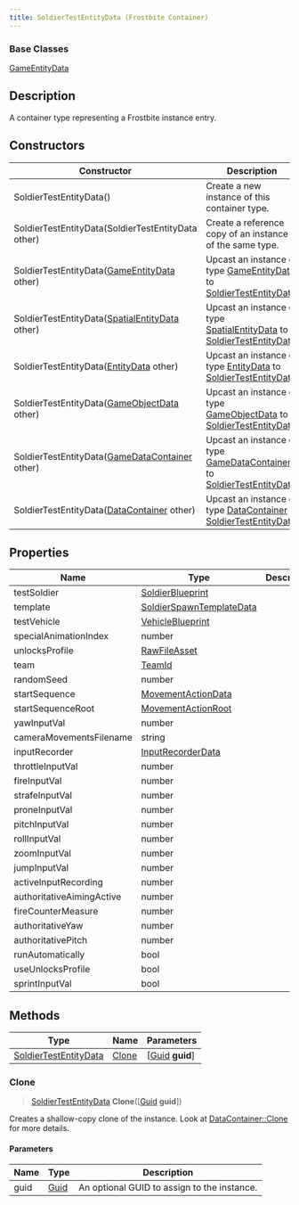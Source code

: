 ```yaml
---
title: SoldierTestEntityData (Frostbite Container)
---
```

### Base Classes

[GameEntityData](GameEntityData)

## Description

A container type representing a Frostbite instance entry.

## Constructors

| Constructor                                                                      | Description                                                                                                                       |
| -------------------------------------------------------------------------------- | --------------------------------------------------------------------------------------------------------------------------------- |
| SoldierTestEntityData()                                                          | Create a new instance of this container type.                                                                                     |
| SoldierTestEntityData(SoldierTestEntityData other)                               | Create a reference copy of an instance of the same type.                                                                          |
| SoldierTestEntityData([GameEntityData](GameEntityData) other)                    | Upcast an instance of type [GameEntityData](GameEntityData) to [SoldierTestEntityData](SoldierTestEntityData).                    |
| SoldierTestEntityData([SpatialEntityData](SpatialEntityData) other)              | Upcast an instance of type [SpatialEntityData](SpatialEntityData) to [SoldierTestEntityData](SoldierTestEntityData).              |
| SoldierTestEntityData([EntityData](EntityData) other)                            | Upcast an instance of type [EntityData](EntityData) to [SoldierTestEntityData](SoldierTestEntityData).                            |
| SoldierTestEntityData([GameObjectData](GameObjectData) other)                    | Upcast an instance of type [GameObjectData](GameObjectData) to [SoldierTestEntityData](SoldierTestEntityData).                    |
| SoldierTestEntityData([GameDataContainer](GameDataContainer) other)              | Upcast an instance of type [GameDataContainer](GameDataContainer) to [SoldierTestEntityData](SoldierTestEntityData).              |
| SoldierTestEntityData([DataContainer](/vext/ref/cls/shr/datacontainer) other) | Upcast an instance of type [DataContainer](/vext/ref/cls/shr/datacontainer) to [SoldierTestEntityData](SoldierTestEntityData). |

## Properties

| Name                      | Type                                                 | Description |
| ------------------------- | ---------------------------------------------------- | ----------- |
| testSoldier               | [SoldierBlueprint](SoldierBlueprint)                 |             |
| template                  | [SoldierSpawnTemplateData](SoldierSpawnTemplateData) |             |
| testVehicle               | [VehicleBlueprint](VehicleBlueprint)                 |             |
| specialAnimationIndex     | number                                               |             |
| unlocksProfile            | [RawFileAsset](RawFileAsset)                         |             |
| team                      | [TeamId](TeamId)                                     |             |
| randomSeed                | number                                               |             |
| startSequence             | [MovementActionData](MovementActionData)             |             |
| startSequenceRoot         | [MovementActionRoot](MovementActionRoot)             |             |
| yawInputVal               | number                                               |             |
| cameraMovementsFilename   | string                                               |             |
| inputRecorder             | [InputRecorderData](InputRecorderData)               |             |
| throttleInputVal          | number                                               |             |
| fireInputVal              | number                                               |             |
| strafeInputVal            | number                                               |             |
| proneInputVal             | number                                               |             |
| pitchInputVal             | number                                               |             |
| rollInputVal              | number                                               |             |
| zoomInputVal              | number                                               |             |
| jumpInputVal              | number                                               |             |
| activeInputRecording      | number                                               |             |
| authoritativeAimingActive | number                                               |             |
| fireCounterMeasure        | number                                               |             |
| authoritativeYaw          | number                                               |             |
| authoritativePitch        | number                                               |             |
| runAutomatically          | bool                                                 |             |
| useUnlocksProfile         | bool                                                 |             |
| sprintInputVal            | bool                                                 |             |

## Methods

| Type                                           | Name            | Parameters                                     |
| ---------------------------------------------- | --------------- | ---------------------------------------------- |
| [SoldierTestEntityData](SoldierTestEntityData) | [Clone](#clone) | \[[Guid](/vext/ref/cls/shr/guid) **guid**\] |

### Clone

> [SoldierTestEntityData](SoldierTestEntityData) **Clone**(\[[Guid](/vext/ref/cls/shr/guid) **guid**\])

Creates a shallow-copy clone of the instance. Look at [DataContainer::Clone](/vext/ref/cls/shr/datacontainer#clone) for more details.

#### Parameters

| Name | Type         | Description                                 |
| ---- | ------------ | ------------------------------------------- |
| guid | [Guid](Guid) | An optional GUID to assign to the instance. |
